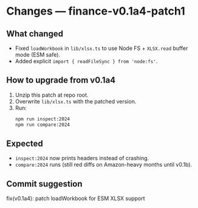 # Changes — finance-v0.1a4-patch1

## What changed
- Fixed `loadWorkbook` in `lib/xlsx.ts` to use Node FS + `XLSX.read` buffer mode (ESM safe).
- Added explicit `import { readFileSync } from 'node:fs'`.

## How to upgrade from v0.1a4
1. Unzip this patch at repo root.
2. Overwrite `lib/xlsx.ts` with the patched version.
3. Run:
   ```bash
   npm run inspect:2024
   npm run compare:2024
   ```

## Expected
- `inspect:2024` now prints headers instead of crashing.
- `compare:2024` runs (still red diffs on Amazon-heavy months until v0.1b).

## Commit suggestion
fix(v0.1a4): patch loadWorkbook for ESM XLSX support
